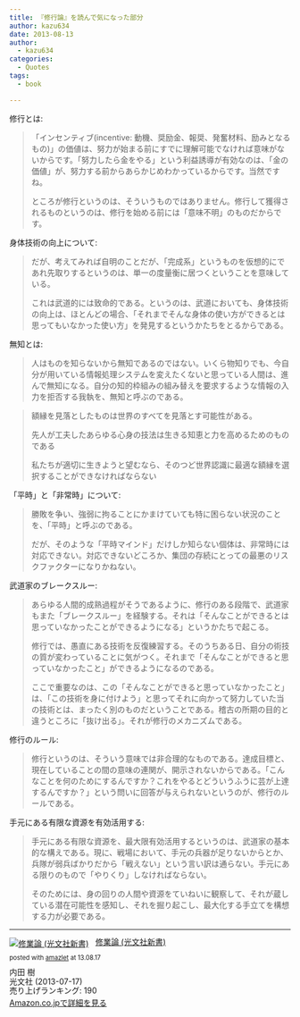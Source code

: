 ```yaml
---
title: 『修行論』を読んで気になった部分
author: kazu634
date: 2013-08-13
author:
  - kazu634
categories:
  - Quotes
tags:
  - book

---
```

修行とは:

> 「インセンティブ(incentive: 動機、奨励金、報奨、発奮材料、励みとなるもの)」の価値は、努力が始まる前にすでに理解可能でなければ意味がないからです。「努力したら金をやる」という利益誘導が有効なのは、「金の価値」が、努力する前からあらかじめわかっているからです。当然ですね。
> 
> ところが修行というのは、そういうものではありません。修行して獲得されるものというのは、修行を始める前には「意味不明」のものだからです。

身体技術の向上について:

> だが、考えてみれば自明のことだが、「完成系」というものを仮想的にであれ先取りするというのは、単一の度量衡に居つくということを意味している。
> 
> これは武道的には致命的である。というのは、武道においても、身体技術の向上は、ほとんどの場合、「それまでそんな身体の使い方ができるとは思ってもいなかった使い方」を発見するというかたちをとるからである。

無知とは:

> 人はものを知らないから無知であるのではない。いくら物知りでも、今自分が用いている情報処理システムを変えたくないと思っている人間は、進んで無知になる。自分の知的枠組みの組み替えを要求するような情報の入力を拒否する我執を、無知と呼ぶのである。

> 額縁を見落としたものは世界のすべてを見落とす可能性がある。
> 
> 先人が工夫したあらゆる心身の技法は生きる知恵と力を高めるためのものである
> 
> 私たちが適切に生きようと望むなら、そのつど世界認識に最適な額縁を選択することができなければならない

「平時」と「非常時」について:

> 勝敗を争い、強弱に拘ることにかまけていても特に困らない状況のことを、「平時」と呼ぶのである。
> 
> だが、そのような「平時マインド」だけしか知らない個体は、非常時には対応できない。対応できないどころか、集団の存続にとっての最悪のリスクファクターになりかねない。

武道家のブレークスルー:

> あらゆる人間的成熟過程がそうであるように、修行のある段階で、武道家もまた「ブレークスルー」を経験する。それは「そんなことができるとは思っていなかったことができるようになる」というかたちで起こる。
> 
> 修行では、愚直にある技術を反復練習する。そのうちある日、自分の術技の質が変わっていることに気がつく。それまで「そんなことができると思っていなかったこと」ができるようになるのである。
> 
> ここで重要なのは、この「そんなことができると思っていなかったこと」は、「この技術を身に付けよう」と思ってそれに向かって努力していた当の技術とは、まったく別のものだということである。稽古の所期の目的と違うところに「抜け出る」。それが修行のメカニズムである。

修行のルール:

> 修行というのは、そういう意味では非合理的なものである。達成目標と、現在していることの間の意味の連関が、開示されないからである。「こんなことを何のためにするんですか？これをやるとどういうふうに芸が上達するんですか？」という問いに回答が与えられないというのが、修行のルールである。

手元にある有限な資源を有効活用する:

> 手元にある有限な資源を、最大限有効活用するというのは、武道家の基本的な構えである。現に、戦場において、手元の兵器が足りないからとか、兵隊が弱兵ばかりだから「戦えない」という言い訳は通らない。手元にある限りのもので「やりくり」しなければならない。
> 
> そのためには、身の回りの人間や資源をていねいに観察して、それが蔵している潜在可能性を感知し、それを掘り起こし、最大化する手立てを構想する力が必要である。

* * *

<div class="amazlet-box" style="margin-bottom: 0px;">
<div class="amazlet-image" style="float: left; margin: 0px 12px 1px 0px;">
<a href="https://www.amazon.co.jp/exec/obidos/ASIN/4334037542/simsnes-22/ref=nosim/" onclick="__gaTracker('send', 'event', 'outbound-article', 'https://www.amazon.co.jp/exec/obidos/ASIN/4334037542/simsnes-22/ref=nosim/', '');" target="_blank" name="amazletlink"><img style="border: none;" alt="修業論 (光文社新書)" src="https://images-na.ssl-images-amazon.com/images/I/31SGRboHkFL._SL160_.jpg" /></a>
</div>
  
<div class="amazlet-info" style="line-height: 120%; margin-bottom: 10px;">
<div class="amazlet-name" style="margin-bottom: 10px; line-height: 120%;">
<p>
<a href="https://www.amazon.co.jp/exec/obidos/ASIN/4334037542/simsnes-22/ref=nosim/" onclick="__gaTracker('send', 'event', 'outbound-article', 'https://www.amazon.co.jp/exec/obidos/ASIN/4334037542/simsnes-22/ref=nosim/', '修業論 (光文社新書)');" target="_blank" name="amazletlink">修業論 (光文社新書)</a>
</p>
      
<div class="amazlet-powered-date" style="font-size: 80%; margin-top: 5px; line-height: 120%;">
        posted with <a href="http://www.amazlet.com/" onclick="__gaTracker('send', 'event', 'outbound-article', 'http://www.amazlet.com/', 'amazlet');" title="amazlet"  target="_blank">amazlet</a> at 13.08.17
</div>
</div>
    
<div class="amazlet-detail">
      内田 樹<br /> 光文社 (2013-07-17)<br /> 売り上げランキング: 190
</div>
    
<div class="amazlet-sub-info" style="float: left;">
<div class="amazlet-link" style="margin-top: 5px;">
<a href="https://www.amazon.co.jp/exec/obidos/ASIN/4334037542/simsnes-22/ref=nosim/" onclick="__gaTracker('send', 'event', 'outbound-article', 'https://www.amazon.co.jp/exec/obidos/ASIN/4334037542/simsnes-22/ref=nosim/', 'Amazon.co.jpで詳細を見る');" target="_blank" name="amazletlink">Amazon.co.jpで詳細を見る</a>
</div>
</div>
</div>
  
<div class="amazlet-footer" style="clear: left;">
</div>
</div>
